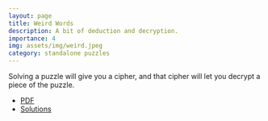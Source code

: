 ```yaml
---
layout: page
title: Weird Words
description: A bit of deduction and decryption.
importance: 4
img: assets/img/weird.jpeg
category: standalone puzzles
---
```

Solving a puzzle will give you a cipher, and that cipher will let you decrypt a piece of the puzzle.

- [PDF](/assets/pdf/weird.pdf)
- [Solutions](/assets/pdf/weird_sol.pdf)


